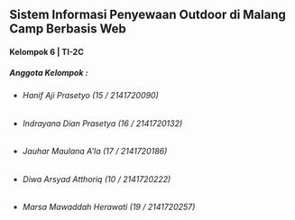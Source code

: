 <h2>Sistem Informasi Penyewaan Outdoor di Malang Camp Berbasis Web</h2>
<h4>Kelompok 6 | TI-2C</h4>
<h5>Anggota Kelompok    :</h5>
<ul>
    <li><h6>Hanif Aji Prasetyo (15 / 2141720090)</h6>  
    <li><h6>Indrayana Dian Prasetya (16 / 2141720132)</h6>
    <li><h6>Jauhar Maulana A'la (17 / 2141720186)</h6>
    <li><h6>Diwa Arsyad Atthoriq (10 / 2141720222)</h6>
    <li><h6>Marsa Mawaddah Herawati (19 / 2141720257)</h6>
</ul>

